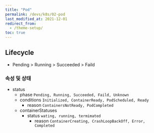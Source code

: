 ```yaml
---
title: "Pod"
permalink: /devs/k8s/02-pod
last_modified_at: 2021-12-01
redirect_from:
  - /theme-setup/
toc: true
---
```


## Lifecycle
- Pending > Running > Succeeded > Faild

### 속성 및 상태
- status
	- phase `Pending, Running, Succeeded, Faild, Unknown`
	- conditions `Initialized, ContainerReady, PodScheduled, Ready`
		- reason `ContainersNotReady, PodCompleted`
	- containerStatuses
		- status `wating, running, termimated`
			- reason `ContainerCreating, CrashLoopBackOff, Error, Completed`
